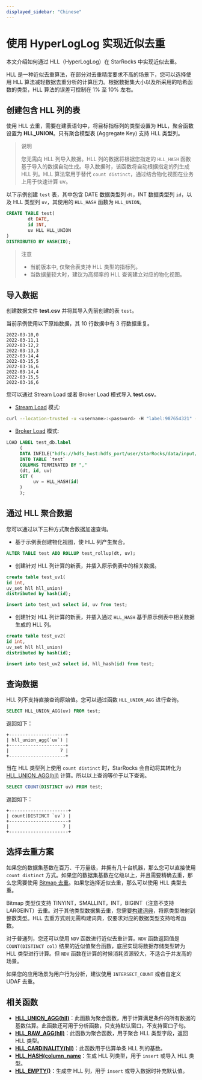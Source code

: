 ```yaml
---
displayed_sidebar: "Chinese"
---
```


# 使用 HyperLogLog 实现近似去重

本文介绍如何通过 HLL（HyperLogLog）在 StarRocks 中实现近似去重。

HLL 是一种近似去重算法，在部分对去重精度要求不高的场景下，您可以选择使用 HLL 算法减轻数据去重分析的计算压力。根据数据集大小以及所采用的哈希函数的类型，HLL 算法的误差可控制在 1% 至 10% 左右。

## 创建包含 HLL 列的表

使用 HLL 去重，需要在建表语句中，将目标指标列的类型设置为 **HLL**，聚合函数设置为 **HLL_UNION**。只有聚合模型表 (Aggregate Key) 支持 HLL 类型列。

> 说明
>
> 您无需向 HLL 列导入数据。HLL 列的数据将根据您指定的 `HLL_HASH` 函数基于导入的数据自动生成。导入数据时，该函数将自动根据指定的列生成 HLL 列。HLL 算法常用于替代 `count distinct`，通过结合物化视图在业务上用于快速计算 uv。

以下示例创建 `test` 表，其中包含 DATE 数据类型列 `dt`，INT 数据类型列 `id`，以及 HLL 类型列 `uv`，其使用的 `HLL_HASH` 函数为 `HLL_UNION`。

~~~sql
CREATE TABLE test(
        dt DATE,
        id INT,
        uv HLL HLL_UNION
)
DISTRIBUTED BY HASH(ID);
~~~

> 注意
>
> * 当前版本中, 仅聚合表支持 HLL 类型的指标列。
> * 当数据量较大时，建议为高频率的 HLL 查询建立对应的物化视图。

## 导入数据

创建数据文件 **test.csv** 并将其导入先前创建的表 `test`。

当前示例使用以下原始数据，其 10 行数据中有 3 行数据重复。

~~~plain text
2022-03-10,0
2022-03-11,1
2022-03-12,2
2022-03-13,3
2022-03-14,4
2022-03-15,5
2022-03-16,6
2022-03-14,4
2022-03-15,5
2022-03-16,6
~~~

您可以通过 Stream Load 或者 Broker Load 模式导入 **test.csv**。

* [Stream Load](../sql-reference/sql-statements/data-manipulation/STREAM_LOAD.md) 模式:

~~~bash
curl --location-trusted -u <username>:<password> -H "label:987654321" -H "column_separator:," -H "columns:dt,id,uv=hll_hash(id)" -T test.csv http://fe_host:http_port/api/db_name/test/_stream_load
~~~

* [Broker Load](../sql-reference/sql-statements/data-manipulation/BROKER_LOAD.md) 模式:

~~~sql
LOAD LABEL test_db.label
     (
     DATA INFILE("hdfs://hdfs_host:hdfs_port/user/starRocks/data/input/file")
     INTO TABLE `test`
     COLUMNS TERMINATED BY ","
     (dt, id, uv)
     SET (
          uv = HLL_HASH(id)
     )
     );
~~~

## 通过 HLL 聚合数据

您可以通过以下三种方式聚合数据加速查询。

* 基于示例表创建物化视图，使 HLL 列产生聚合。

~~~sql
ALTER TABLE test ADD ROLLUP test_rollup(dt, uv);
~~~

* 创建针对 HLL 列计算的新表，并插入原示例表中的相关数据。

~~~sql
create table test_uv1(
id int,
uv_set hll hll_union)
distributed by hash(id);

insert into test_uv1 select id, uv from test;
~~~

* 创建针对 HLL 列计算的新表，并插入通过 `HLL_HASH` 基于原示例表中相关数据生成的 HLL 列。

~~~sql
create table test_uv2(
id int,
uv_set hll hll_union)
distributed by hash(id);

insert into test_uv2 select id, hll_hash(id) from test;
~~~

## 查询数据

HLL 列不支持直接查询原始值。您可以通过函数 `HLL_UNION_AGG` 进行查询。

~~~sql
SELECT HLL_UNION_AGG(uv) FROM test;
~~~

返回如下：

~~~plain text
+---------------------+
| hll_union_agg(`uv`) |
+---------------------+
|                   7 |
+---------------------+
~~~

当在 HLL 类型列上使用 `count distinct` 时，StarRocks 会自动将其转化为 [HLL_UNION_AGG(hll)](../sql-reference/sql-functions/aggregate-functions/hll_union_agg.md) 计算。所以以上查询等价于以下查询。

~~~sql
SELECT COUNT(DISTINCT uv) FROM test;
~~~

返回如下：

~~~plain text
+----------------------+
| count(DISTINCT `uv`) |
+----------------------+
|                    7 |
+----------------------+
~~~

## 选择去重方案

如果您的数据集基数在百万、千万量级，并拥有几十台机器，那么您可以直接使用 `count distinct` 方式。如果您的数据集基数在亿级以上，并且需要精确去重，那么您需要使用 [Bitmap 去重](./Using_bitmap.md#基于-trie-树构建全局字典)。如果您选择近似去重，那么可以使用 HLL 类型去重。

Bitmap 类型仅支持 TINYINT，SMALLINT，INT，BIGINT（注意不支持 LARGEINT）去重。对于其他类型数据集去重，您需要[构建词典](./Using_bitmap.md#基于-trie-树构建全局字典)，将原类型映射到整数类型。HLL 去重方式则无需构建词典，仅要求对应的数据类型支持哈希函数。

对于普通列，您还可以使用 `NDV` 函数进行近似去重计算。`NDV` 函数返回值是 `COUNT(DISTINCT col)` 结果的近似值聚合函数，底层实现将数据存储类型转为 HLL 类型进行计算。但 `NDV` 函数在计算的时候消耗资源较大，不适合于并发高的场景。

如果您的应用场景为用户行为分析，建议使用 `INTERSECT_COUNT` 或者自定义 UDAF 去重。

## 相关函数

* **[HLL_UNION_AGG(hll)](../sql-reference/sql-functions/aggregate-functions/hll_union_agg.md)**：此函数为聚合函数，用于计算满足条件的所有数据的基数估算。此函数还可用于分析函数，只支持默认窗口，不支持窗口子句。
* **[HLL_RAW_AGG(hll)](../sql-reference/sql-functions/aggregate-functions/hll_raw_agg.md)**：此函数为聚合函数，用于聚合 HLL 类型字段，返回 HLL 类型。
* **[HLL_CARDINALITY(hll)](../sql-reference/sql-functions/scalar-functions/hll_cardinality.md)**：此函数用于估算单条 HLL 列的基数。
* **[HLL_HASH(column_name](../sql-reference/sql-functions/scalar-functions/hll_hash.md)**：生成 HLL 列类型，用于 `insert` 或导入 HLL 类型。
* **[HLL_EMPTY()](../sql-reference/sql-functions/scalar-functions/hll_empty.md)**：生成空 HLL 列，用于 `insert` 或导入数据时补充默认值。
